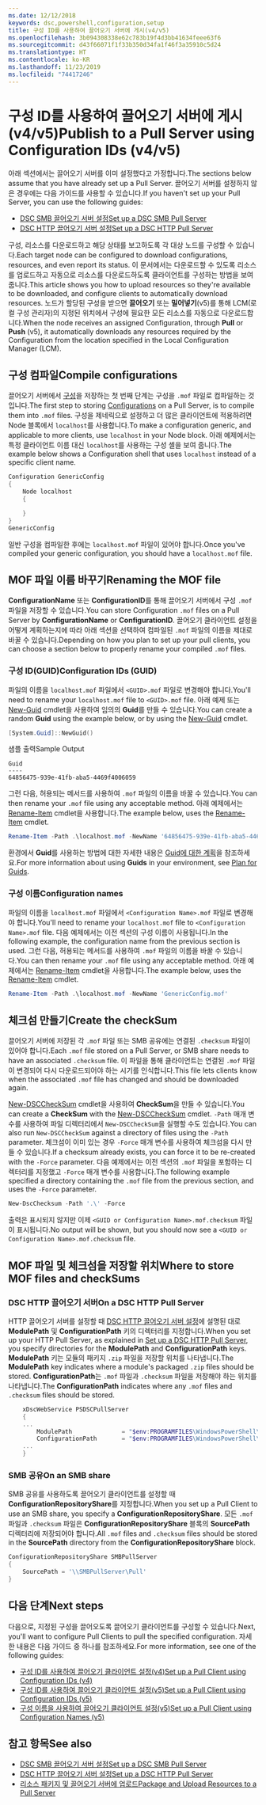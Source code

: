 ```yaml
---
ms.date: 12/12/2018
keywords: dsc,powershell,configuration,setup
title: 구성 ID를 사용하여 끌어오기 서버에 게시(v4/v5)
ms.openlocfilehash: 3b094308338e62c783b19f4d3bb41634feee63f6
ms.sourcegitcommit: d43f66071f1f33b350d34fa1f46f3a35910c5d24
ms.translationtype: HT
ms.contentlocale: ko-KR
ms.lasthandoff: 11/23/2019
ms.locfileid: "74417246"
---
```

# <a name="publish-to-a-pull-server-using-configuration-ids-v4v5"></a><span data-ttu-id="a3d48-103">구성 ID를 사용하여 끌어오기 서버에 게시(v4/v5)</span><span class="sxs-lookup"><span data-stu-id="a3d48-103">Publish to a Pull Server using Configuration IDs (v4/v5)</span></span>

<span data-ttu-id="a3d48-104">아래 섹션에서는 끌어오기 서버를 이미 설정했다고 가정합니다.</span><span class="sxs-lookup"><span data-stu-id="a3d48-104">The sections below assume that you have already set up a Pull Server.</span></span> <span data-ttu-id="a3d48-105">끌어오기 서버를 설정하지 않은 경우에는 다음 가이드를 사용할 수 있습니다.</span><span class="sxs-lookup"><span data-stu-id="a3d48-105">If you haven't set up your Pull Server, you can use the following guides:</span></span>

- [<span data-ttu-id="a3d48-106">DSC SMB 끌어오기 서버 설정</span><span class="sxs-lookup"><span data-stu-id="a3d48-106">Set up a DSC SMB Pull Server</span></span>](pullServerSmb.md)
- [<span data-ttu-id="a3d48-107">DSC HTTP 끌어오기 서버 설정</span><span class="sxs-lookup"><span data-stu-id="a3d48-107">Set up a DSC HTTP Pull Server</span></span>](pullServer.md)

<span data-ttu-id="a3d48-108">구성, 리소스를 다운로드하고 해당 상태를 보고하도록 각 대상 노드를 구성할 수 있습니다.</span><span class="sxs-lookup"><span data-stu-id="a3d48-108">Each target node can be configured to download configurations, resources, and even report its status.</span></span> <span data-ttu-id="a3d48-109">이 문서에서는 다운로드할 수 있도록 리소스를 업로드하고 자동으로 리소스를 다운로드하도록 클라이언트를 구성하는 방법을 보여 줍니다.</span><span class="sxs-lookup"><span data-stu-id="a3d48-109">This article shows you how to upload resources so they're available to be downloaded, and configure clients to automatically download resources.</span></span> <span data-ttu-id="a3d48-110">노드가 할당된 구성을 받으면 **끌어오기** 또는 **밀어넣기**(v5)를 통해 LCM(로컬 구성 관리자)의 지정된 위치에서 구성에 필요한 모든 리소스를 자동으로 다운로드합니다.</span><span class="sxs-lookup"><span data-stu-id="a3d48-110">When the node receives an assigned Configuration, through **Pull** or **Push** (v5), it automatically downloads any resources required by the Configuration from the location specified in the Local Configuration Manager (LCM).</span></span>

## <a name="compile-configurations"></a><span data-ttu-id="a3d48-111">구성 컴파일</span><span class="sxs-lookup"><span data-stu-id="a3d48-111">Compile configurations</span></span>

<span data-ttu-id="a3d48-112">끌어오기 서버에서 [구성](../configurations/configurations.md)을 저장하는 첫 번째 단계는 구성을 `.mof` 파일로 컴파일하는 것입니다.</span><span class="sxs-lookup"><span data-stu-id="a3d48-112">The first step to storing [Configurations](../configurations/configurations.md) on a Pull Server, is to compile them into `.mof` files.</span></span> <span data-ttu-id="a3d48-113">구성을 제네릭으로 설정하고 더 많은 클라이언트에 적용하려면 Node 블록에서 `localhost`를 사용합니다.</span><span class="sxs-lookup"><span data-stu-id="a3d48-113">To make a configuration generic, and applicable to more clients, use `localhost` in your Node block.</span></span> <span data-ttu-id="a3d48-114">아래 예제에서는 특정 클라이언트 이름 대신 `localhost`를 사용하는 구성 셸을 보여 줍니다.</span><span class="sxs-lookup"><span data-stu-id="a3d48-114">The example below shows a Configuration shell that uses `localhost` instead of a specific client name.</span></span>

```powershell
Configuration GenericConfig
{
    Node localhost
    {

    }
}
GenericConfig
```

<span data-ttu-id="a3d48-115">일반 구성을 컴파일한 후에는 `localhost.mof` 파일이 있어야 합니다.</span><span class="sxs-lookup"><span data-stu-id="a3d48-115">Once you've compiled your generic configuration, you should have a `localhost.mof` file.</span></span>

## <a name="renaming-the-mof-file"></a><span data-ttu-id="a3d48-116">MOF 파일 이름 바꾸기</span><span class="sxs-lookup"><span data-stu-id="a3d48-116">Renaming the MOF file</span></span>

<span data-ttu-id="a3d48-117">**ConfigurationName** 또는 **ConfigurationID**를 통해 끌어오기 서버에서 구성 `.mof` 파일을 저장할 수 있습니다.</span><span class="sxs-lookup"><span data-stu-id="a3d48-117">You can store Configuration `.mof` files on a Pull Server by **ConfigurationName** or **ConfigurationID**.</span></span> <span data-ttu-id="a3d48-118">끌어오기 클라이언트 설정을 어떻게 계획하는지에 따라 아래 섹션을 선택하여 컴파일된 `.mof` 파일의 이름을 제대로 바꿀 수 있습니다.</span><span class="sxs-lookup"><span data-stu-id="a3d48-118">Depending on how you plan to set up your pull clients, you can choose a section below to properly rename your compiled `.mof` files.</span></span>

### <a name="configuration-ids-guid"></a><span data-ttu-id="a3d48-119">구성 ID(GUID)</span><span class="sxs-lookup"><span data-stu-id="a3d48-119">Configuration IDs (GUID)</span></span>

<span data-ttu-id="a3d48-120">파일의 이름을 `localhost.mof` 파일에서 `<GUID>.mof` 파일로 변경해야 합니다.</span><span class="sxs-lookup"><span data-stu-id="a3d48-120">You'll need to rename your `localhost.mof` file to `<GUID>.mof` file.</span></span> <span data-ttu-id="a3d48-121">아래 예제 또는 [New-Guid](/powershell/module/microsoft.powershell.utility/new-guid) cmdlet을 사용하여 임의의 **Guid**를 만들 수 있습니다.</span><span class="sxs-lookup"><span data-stu-id="a3d48-121">You can create a random **Guid** using the example below, or by using the [New-Guid](/powershell/module/microsoft.powershell.utility/new-guid) cmdlet.</span></span>

```powershell
[System.Guid]::NewGuid()
```

<span data-ttu-id="a3d48-122">샘플 출력</span><span class="sxs-lookup"><span data-stu-id="a3d48-122">Sample Output</span></span>

```Output
Guid
----
64856475-939e-41fb-aba5-4469f4006059
```

<span data-ttu-id="a3d48-123">그런 다음, 허용되는 메서드를 사용하여 `.mof` 파일의 이름을 바꿀 수 있습니다.</span><span class="sxs-lookup"><span data-stu-id="a3d48-123">You can then rename your `.mof` file using any acceptable method.</span></span> <span data-ttu-id="a3d48-124">아래 예제에서는 [Rename-Item](/powershell/module/microsoft.powershell.management/rename-item) cmdlet을 사용합니다.</span><span class="sxs-lookup"><span data-stu-id="a3d48-124">The example below, uses the [Rename-Item](/powershell/module/microsoft.powershell.management/rename-item) cmdlet.</span></span>

```powershell
Rename-Item -Path .\localhost.mof -NewName '64856475-939e-41fb-aba5-4469f4006059.mof'
```

<span data-ttu-id="a3d48-125">환경에서 **Guid**를 사용하는 방법에 대한 자세한 내용은 [Guid에 대한 계획](/powershell/scripting/dsc/secureserver#guids)을 참조하세요.</span><span class="sxs-lookup"><span data-stu-id="a3d48-125">For more information about using **Guids** in your environment, see [Plan for Guids](/powershell/scripting/dsc/secureserver#guids).</span></span>

### <a name="configuration-names"></a><span data-ttu-id="a3d48-126">구성 이름</span><span class="sxs-lookup"><span data-stu-id="a3d48-126">Configuration names</span></span>

<span data-ttu-id="a3d48-127">파일의 이름을 `localhost.mof` 파일에서 `<Configuration Name>.mof` 파일로 변경해야 합니다.</span><span class="sxs-lookup"><span data-stu-id="a3d48-127">You'll need to rename your `localhost.mof` file to `<Configuration Name>.mof` file.</span></span> <span data-ttu-id="a3d48-128">다음 예제에서는 이전 섹션의 구성 이름이 사용됩니다.</span><span class="sxs-lookup"><span data-stu-id="a3d48-128">In the following example, the configuration name from the previous section is used.</span></span> <span data-ttu-id="a3d48-129">그런 다음, 허용되는 메서드를 사용하여 `.mof` 파일의 이름을 바꿀 수 있습니다.</span><span class="sxs-lookup"><span data-stu-id="a3d48-129">You can then rename your `.mof` file using any acceptable method.</span></span> <span data-ttu-id="a3d48-130">아래 예제에서는 [Rename-Item](/powershell/module/microsoft.powershell.management/rename-item) cmdlet을 사용합니다.</span><span class="sxs-lookup"><span data-stu-id="a3d48-130">The example below, uses the [Rename-Item](/powershell/module/microsoft.powershell.management/rename-item) cmdlet.</span></span>

```powershell
Rename-Item -Path .\localhost.mof -NewName 'GenericConfig.mof'
```

## <a name="create-the-checksum"></a><span data-ttu-id="a3d48-131">체크섬 만들기</span><span class="sxs-lookup"><span data-stu-id="a3d48-131">Create the checkSum</span></span>

<span data-ttu-id="a3d48-132">끌어오기 서버에 저장된 각 `.mof` 파일 또는 SMB 공유에는 연결된 `.checksum` 파일이 있어야 합니다.</span><span class="sxs-lookup"><span data-stu-id="a3d48-132">Each `.mof` file stored on a Pull Server, or SMB share needs to have an associated `.checksum` file.</span></span>
<span data-ttu-id="a3d48-133">이 파일을 통해 클라이언트는 연결된 `.mof` 파일이 변경되어 다시 다운로드되어야 하는 시기를 인식합니다.</span><span class="sxs-lookup"><span data-stu-id="a3d48-133">This file lets clients know when the associated `.mof` file has changed and should be downloaded again.</span></span>

<span data-ttu-id="a3d48-134">[New-DSCCheckSum](/powershell/module/psdesiredstateconfiguration/new-dscchecksum) cmdlet을 사용하여 **CheckSum**을 만들 수 있습니다.</span><span class="sxs-lookup"><span data-stu-id="a3d48-134">You can create a **CheckSum** with the [New-DSCCheckSum](/powershell/module/psdesiredstateconfiguration/new-dscchecksum) cmdlet.</span></span> <span data-ttu-id="a3d48-135">`-Path` 매개 변수를 사용하여 파일 디렉터리에서 `New-DSCCheckSum`을 실행할 수도 있습니다.</span><span class="sxs-lookup"><span data-stu-id="a3d48-135">You can also run `New-DSCCheckSum` against a directory of files using the `-Path` parameter.</span></span>
<span data-ttu-id="a3d48-136">체크섬이 이미 있는 경우 `-Force` 매개 변수를 사용하여 체크섬을 다시 만들 수 있습니다.</span><span class="sxs-lookup"><span data-stu-id="a3d48-136">If a checksum already exists, you can force it to be re-created with the `-Force` parameter.</span></span> <span data-ttu-id="a3d48-137">다음 예제에서는 이전 섹션의 `.mof` 파일을 포함하는 디렉터리를 지정했고 `-Force` 매개 변수를 사용합니다.</span><span class="sxs-lookup"><span data-stu-id="a3d48-137">The following example specified a directory containing the `.mof` file from the previous section, and uses the `-Force` parameter.</span></span>

```powershell
New-DscChecksum -Path '.\' -Force
```

<span data-ttu-id="a3d48-138">출력은 표시되지 않지만 이제 `<GUID or Configuration Name>.mof.checksum` 파일이 표시됩니다.</span><span class="sxs-lookup"><span data-stu-id="a3d48-138">No output will be shown, but you should now see a `<GUID or Configuration Name>.mof.checksum` file.</span></span>

## <a name="where-to-store-mof-files-and-checksums"></a><span data-ttu-id="a3d48-139">MOF 파일 및 체크섬을 저장할 위치</span><span class="sxs-lookup"><span data-stu-id="a3d48-139">Where to store MOF files and checkSums</span></span>

### <a name="on-a-dsc-http-pull-server"></a><span data-ttu-id="a3d48-140">DSC HTTP 끌어오기 서버</span><span class="sxs-lookup"><span data-stu-id="a3d48-140">On a DSC HTTP Pull Server</span></span>

<span data-ttu-id="a3d48-141">HTTP 끌어오기 서버를 설정할 때 [DSC HTTP 끌어오기 서버 설정](pullServer.md)에 설명된 대로 **ModulePath** 및 **ConfigurationPath** 키의 디렉터리를 지정합니다.</span><span class="sxs-lookup"><span data-stu-id="a3d48-141">When you set up your HTTP Pull Server, as explained in [Set up a DSC HTTP Pull Server](pullServer.md), you specify directories for the **ModulePath** and **ConfigurationPath** keys.</span></span> <span data-ttu-id="a3d48-142">**ModulePath** 키는 모듈의 패키지 `.zip` 파일을 저장할 위치를 나타냅니다.</span><span class="sxs-lookup"><span data-stu-id="a3d48-142">The **ModulePath** key indicates where a module's packaged `.zip` files should be stored.</span></span> <span data-ttu-id="a3d48-143">**ConfigurationPath**는 `.mof` 파일과 `.checksum` 파일을 저장해야 하는 위치를 나타냅니다.</span><span class="sxs-lookup"><span data-stu-id="a3d48-143">The **ConfigurationPath** indicates where any `.mof` files and `.checksum` files should be stored.</span></span>

```powershell
    xDscWebService PSDSCPullServer
    {
    ...
        ModulePath              = "$env:PROGRAMFILES\WindowsPowerShell\DscService\Modules"
        ConfigurationPath       = "$env:PROGRAMFILES\WindowsPowerShell\DscService\Configuration"
    ...
    }

```

### <a name="on-an-smb-share"></a><span data-ttu-id="a3d48-144">SMB 공유</span><span class="sxs-lookup"><span data-stu-id="a3d48-144">On an SMB share</span></span>

<span data-ttu-id="a3d48-145">SMB 공유를 사용하도록 끌어오기 클라이언트를 설정할 때 **ConfigurationRepositoryShare**를 지정합니다.</span><span class="sxs-lookup"><span data-stu-id="a3d48-145">When you set up a Pull Client to use an SMB share, you specify a **ConfigurationRepositoryShare**.</span></span>
<span data-ttu-id="a3d48-146">모든 `.mof` 파일과 `.checksum` 파일은 **ConfigurationRepositoryShare** 블록의 **SourcePath** 디렉터리에 저장되어야 합니다.</span><span class="sxs-lookup"><span data-stu-id="a3d48-146">All `.mof` files and `.checksum` files should be stored in the **SourcePath** directory from the **ConfigurationRepositoryShare** block.</span></span>

```powershell
ConfigurationRepositoryShare SMBPullServer
{
    SourcePath = '\\SMBPullServer\Pull'
}
```

## <a name="next-steps"></a><span data-ttu-id="a3d48-147">다음 단계</span><span class="sxs-lookup"><span data-stu-id="a3d48-147">Next steps</span></span>

<span data-ttu-id="a3d48-148">다음으로, 지정된 구성을 끌어오도록 끌어오기 클라이언트를 구성할 수 있습니다.</span><span class="sxs-lookup"><span data-stu-id="a3d48-148">Next, you'll want to configure Pull Clients to pull the specified configuration.</span></span> <span data-ttu-id="a3d48-149">자세한 내용은 다음 가이드 중 하나를 참조하세요.</span><span class="sxs-lookup"><span data-stu-id="a3d48-149">For more information, see one of the following guides:</span></span>

- [<span data-ttu-id="a3d48-150">구성 ID를 사용하여 끌어오기 클라이언트 설정(v4)</span><span class="sxs-lookup"><span data-stu-id="a3d48-150">Set up a Pull Client using Configuration IDs (v4)</span></span>](pullClientConfigId4.md)
- [<span data-ttu-id="a3d48-151">구성 ID를 사용하여 끌어오기 클라이언트 설정(v5)</span><span class="sxs-lookup"><span data-stu-id="a3d48-151">Set up a Pull Client using Configuration IDs (v5)</span></span>](pullClientConfigId.md)
- [<span data-ttu-id="a3d48-152">구성 이름을 사용하여 끌어오기 클라이언트 설정(v5)</span><span class="sxs-lookup"><span data-stu-id="a3d48-152">Set up a Pull Client using Configuration Names (v5)</span></span>](pullClientConfigNames.md)

## <a name="see-also"></a><span data-ttu-id="a3d48-153">참고 항목</span><span class="sxs-lookup"><span data-stu-id="a3d48-153">See also</span></span>

- [<span data-ttu-id="a3d48-154">DSC SMB 끌어오기 서버 설정</span><span class="sxs-lookup"><span data-stu-id="a3d48-154">Set up a DSC SMB Pull Server</span></span>](pullServerSmb.md)
- [<span data-ttu-id="a3d48-155">DSC HTTP 끌어오기 서버 설정</span><span class="sxs-lookup"><span data-stu-id="a3d48-155">Set up a DSC HTTP Pull Server</span></span>](pullServer.md)
- [<span data-ttu-id="a3d48-156">리소스 패키지 및 끌어오기 서버에 업로드</span><span class="sxs-lookup"><span data-stu-id="a3d48-156">Package and Upload Resources to a Pull Server</span></span>](package-upload-resources.md)
